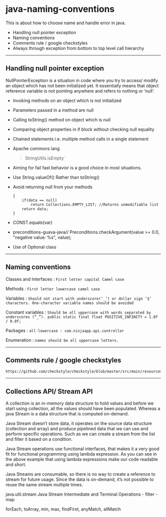# java-naming-conventions
This is about how to choose name and handle error in java.

- Handling null pointer exception
- Naming conventions
- Comments rule / google checkstyles
- Always through exception from bottom to top level call hierarchy



-------------------------------
Handling null pointer exception
-------------------------------
NullPointerException is a situation in code where you try to access/ modify an object which has not been initialized yet. It essentially means that object reference variable is not pointing anywhere and refers to nothing or ‘null‘.

- Invoking methods on an object which is not initialized
- Parameters passed in a method are null
- Calling toString() method on object which is null
- Comparing object properties in if block without checking null equality
- Chained statements i.e. multiple method calls in a single statement

- Apache commons lang
  > StringUtils.isEmpty`

- Aiming for fail fast behavior is a good choice in most situations.

- Use String.valueOf() Rather than toString()

- Avoid returning null from your methods
	```public List getDataDemo()
	{
		if(data == null)
			return Collections.EMPTY_LIST; //Returns unmodifiable list
		return data;
	}
	```

- CONST.equals(var)

- preconditions-guava-java// Preconditions.checkArgument(value >= 0.0, "negative value: %s", value);

- Use of Optional class



------------------
Naming conventions
------------------

Classes and Interfaces :
	`First letter capital Camel case`

Methods :
	`First letter lowercase camel case`

Variables :
	`Should not start with underscore(‘_’) or dollar sign ‘$’ characters.
	One-character variable names should be avoided`

Constant variables :
	`Should be all uppercase with words separated by underscores (“_”).
	public static final float POSITIVE_INFINITY = 1.0f / 0.0f;`

Packages :
	`all-lowercase : com.ninjaapp.api.controller`

Enumeration :
	`names should be all uppercase letters.`


----------------------------------
Comments rule / google checkstyles
----------------------------------

``` 
https://github.com/checkstyle/checkstyle/blob/master/src/main/resources/google_checks.xml

```


---------------------------
Collections API/ Stream API
---------------------------

A collection is an in-memory data structure to hold values and before we start using collection, all the values should have been populated. Whereas a java Stream is a data structure that is computed on-demand.

Java Stream doesn’t store data, it operates on the source data structure (collection and array) and produce pipelined data that we can use and perform specific operations. Such as we can create a stream from the list and filter it based on a condition.

Java Stream operations use functional interfaces, that makes it a very good fit for functional programming using lambda expression. As you can see in the above example that using lambda expressions make our code readable and short.

Java Streams are consumable, so there is no way to create a reference to stream for future usage. Since the data is on-demand, it’s not possible to reuse the same stream multiple times.

java.util.stream
Java Stream Intermediate and Terminal Operations
	- filter
	- map

forEach, toArray, min, max, findFirst, anyMatch, allMatch